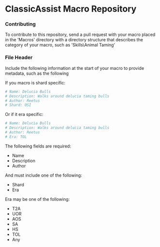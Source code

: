 # ClassicAssist Macro Repository

### Contributing

To contribute to this repository, send a pull request with your macro placed in the 'Macros' directory with a directory structure that describes the category of your macro, such as 'Skills\Animal Taming'

### File Header

Include the following information at the start of your macro to provide metadata, such as the following

If you macro is shard specific:

```py
# Name: Delucia Bulls
# Description: Walks around delucia taming bulls
# Author: Reetus
# Shard: OSI
```

Or if it era specific:

```py
# Name: Delucia Bulls
# Description: Walks around delucia taming bulls
# Author: Reetus
# Era: TOL
```

The following fields are required:
* Name
* Description
* Author

And must include one of the following:
* Shard
* Era

Era may be one of the following:
* T2A
* UOR
* AOS
* SA
* HS
* TOL
* Any
